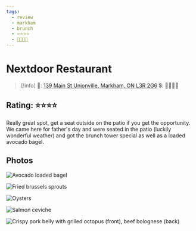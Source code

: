 ```yaml
---
tags:
  - review
  - markham
  - brunch
  - ⭐⭐⭐⭐
  - 💸💸💸💸
---
```


# Nextdoor Restaurant

> [!info]
>📌: [139 Main St Unionville, Markham, ON L3R 2G6](https://maps.app.goo.gl/6Ui6iTxDwkK3xS8R6)
>💲: 💸💸💸💸

## Rating: ⭐⭐⭐⭐

Really great spot, get a seat outside on the patio if you get the opportunity. We came here for father's day and were seated in the patio (luckily wonderful weather) and got the brunch tower special as well as a loaded avocado bagel.

## Photos

![Avocado loaded bagel](https://res.cloudinary.com/drwjkxxud/image/upload/v1721090664/2AAB9F40-F86E-41B9-8631-75B15598AE02_e8h2xg.jpg)

![Fried brussels sprouts](https://res.cloudinary.com/drwjkxxud/image/upload/v1721966383/C-b93usvTjyn4VplY5kvzQ_eiaywv.jpg)

![Oysters](https://res.cloudinary.com/drwjkxxud/image/upload/v1721966383/QVe8cEVJRLieVXC4YfGAnQ_anby5w.jpg)

![Salmon ceviche](https://res.cloudinary.com/drwjkxxud/image/upload/v1721966381/gzuDsK2_RZWoEm9chMEr1g_rw57ki.jpg)

![Crispy pork belly with grilled octopus (front), beef bolognese (back)](https://res.cloudinary.com/drwjkxxud/image/upload/v1721966387/n8Gqubt7RcO8j6FNIbAZaw_lyrcvo.jpg)